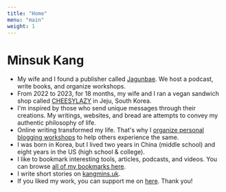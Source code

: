 ```yaml
---
title: "Home"
menu: "main"
weight: 1
---
```


# Minsuk Kang

- My wife and I found a publisher called [Jagunbae](https://en.jagunbae.com/). We host a podcast, write books, and organize workshops.
- From 2022 to 2023, for 18 months, my wife and I ran a vegan sandwich shop called [CHEESYLAZY](https://reviews.cheesylazy.com/) in Jeju, South Korea.
- I'm inspired by those who send unique messages through their creations. My writings, websites, and bread are attempts to convey my authentic philosophy of life.
- Online writing transformed my life. That's why I [organize personal blogging workshops](https://kangminsuk.com/blog/workshops/) to help others experience the same.
- I was born in Korea, but I lived two years in China (middle school) and eight years in the US (high school & college).
- I like to bookmark interesting tools, articles, podcasts, and videos. You can browse [all of my bookmarks here](https://links.kangminsuk.com/bookmarks/shared).
- I write short stories on [kangmins.uk](https://kangmins.uk).
- If you liked my work, you can support me on [here](https://buy.stripe.com/7sIeWh0Crbe67hS4gh). Thank you!